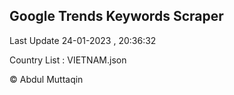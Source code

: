 

## Google Trends Keywords Scraper 
 
Last Update 24-01-2023 , 20:36:32

Country List :
VIETNAM.json



© Abdul Muttaqin 
